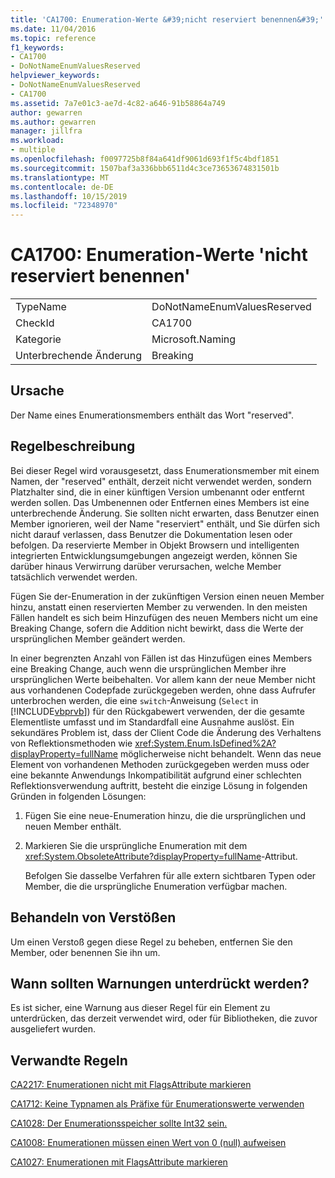 ```yaml
---
title: 'CA1700: Enumeration-Werte &#39;nicht reserviert benennen&#39;'
ms.date: 11/04/2016
ms.topic: reference
f1_keywords:
- CA1700
- DoNotNameEnumValuesReserved
helpviewer_keywords:
- DoNotNameEnumValuesReserved
- CA1700
ms.assetid: 7a7e01c3-ae7d-4c82-a646-91b58864a749
author: gewarren
ms.author: gewarren
manager: jillfra
ms.workload:
- multiple
ms.openlocfilehash: f0097725b8f84a641df9061d693f1f5c4bdf1851
ms.sourcegitcommit: 1507baf3a336bbb6511d4c3ce73653674831501b
ms.translationtype: MT
ms.contentlocale: de-DE
ms.lasthandoff: 10/15/2019
ms.locfileid: "72348970"
---
```

# <a name="ca1700-do-not-name-enum-values-39reserved39"></a>CA1700: Enumeration-Werte &#39;nicht reserviert benennen&#39;

|||
|-|-|
|TypeName|DoNotNameEnumValuesReserved|
|CheckId|CA1700|
|Kategorie|Microsoft.Naming|
|Unterbrechende Änderung|Breaking|

## <a name="cause"></a>Ursache

Der Name eines Enumerationsmembers enthält das Wort "reserved".

## <a name="rule-description"></a>Regelbeschreibung

Bei dieser Regel wird vorausgesetzt, dass Enumerationsmember mit einem Namen, der "reserved" enthält, derzeit nicht verwendet werden, sondern Platzhalter sind, die in einer künftigen Version umbenannt oder entfernt werden sollen. Das Umbenennen oder Entfernen eines Members ist eine unterbrechende Änderung. Sie sollten nicht erwarten, dass Benutzer einen Member ignorieren, weil der Name "reserviert" enthält, und Sie dürfen sich nicht darauf verlassen, dass Benutzer die Dokumentation lesen oder befolgen. Da reservierte Member in Objekt Browsern und intelligenten integrierten Entwicklungsumgebungen angezeigt werden, können Sie darüber hinaus Verwirrung darüber verursachen, welche Member tatsächlich verwendet werden.

Fügen Sie der-Enumeration in der zukünftigen Version einen neuen Member hinzu, anstatt einen reservierten Member zu verwenden. In den meisten Fällen handelt es sich beim Hinzufügen des neuen Members nicht um eine Breaking Change, sofern die Addition nicht bewirkt, dass die Werte der ursprünglichen Member geändert werden.

In einer begrenzten Anzahl von Fällen ist das Hinzufügen eines Members eine Breaking Change, auch wenn die ursprünglichen Member ihre ursprünglichen Werte beibehalten. Vor allem kann der neue Member nicht aus vorhandenen Codepfade zurückgegeben werden, ohne dass Aufrufer unterbrochen werden, die eine `switch`-Anweisung (`Select` in [!INCLUDE[vbprvb](../code-quality/includes/vbprvb_md.md)]) für den Rückgabewert verwenden, der die gesamte Elementliste umfasst und im Standardfall eine Ausnahme auslöst. Ein sekundäres Problem ist, dass der Client Code die Änderung des Verhaltens von Reflektionsmethoden wie <xref:System.Enum.IsDefined%2A?displayProperty=fullName> möglicherweise nicht behandelt. Wenn das neue Element von vorhandenen Methoden zurückgegeben werden muss oder eine bekannte Anwendungs Inkompatibilität aufgrund einer schlechten Reflektionsverwendung auftritt, besteht die einzige Lösung in folgenden Gründen in folgenden Lösungen:

1. Fügen Sie eine neue-Enumeration hinzu, die die ursprünglichen und neuen Member enthält.

2. Markieren Sie die ursprüngliche Enumeration mit dem <xref:System.ObsoleteAttribute?displayProperty=fullName>-Attribut.

   Befolgen Sie dasselbe Verfahren für alle extern sichtbaren Typen oder Member, die die ursprüngliche Enumeration verfügbar machen.

## <a name="how-to-fix-violations"></a>Behandeln von Verstößen

Um einen Verstoß gegen diese Regel zu beheben, entfernen Sie den Member, oder benennen Sie ihn um.

## <a name="when-to-suppress-warnings"></a>Wann sollten Warnungen unterdrückt werden?

Es ist sicher, eine Warnung aus dieser Regel für ein Element zu unterdrücken, das derzeit verwendet wird, oder für Bibliotheken, die zuvor ausgeliefert wurden.

## <a name="related-rules"></a>Verwandte Regeln

[CA2217: Enumerationen nicht mit FlagsAttribute markieren](../code-quality/ca2217.md)

[CA1712: Keine Typnamen als Präfixe für Enumerationswerte verwenden](../code-quality/ca1712-do-not-prefix-enum-values-with-type-name.md)

[CA1028: Der Enumerationsspeicher sollte Int32 sein.](../code-quality/ca1028-enum-storage-should-be-int32.md)

[CA1008: Enumerationen müssen einen Wert von 0 (null) aufweisen](../code-quality/ca1008-enums-should-have-zero-value.md)

[CA1027: Enumerationen mit FlagsAttribute markieren](../code-quality/ca1027-mark-enums-with-flagsattribute.md)